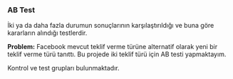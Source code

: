 ### AB Test

İki ya da daha fazla durumun sonuçlarının karşılaştırıldığı ve buna göre kararların alındığı testlerdir.

**Problem:** Facebook mevcut teklif verme türüne alternatif olarak yeni bir teklif verme türü tanıttı. Bu projede iki teklif türü için AB testi yapmaktayım.

Kontrol ve test grupları bulunmaktadır. 

